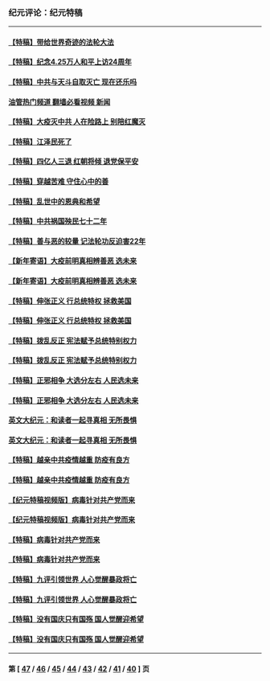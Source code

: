 ### 纪元评论：纪元特稿
---
#### [【特稿】带给世界奇迹的法轮大法](../../pages/nsc424/n13994132.md?05170330) 
#### [【特稿】纪念4.25万人和平上访24周年](../../pages/nsc424/n13980883.md?05170330) 
#### [【特稿】中共与天斗自取灭亡 现在还乐吗](../../pages/nsc424/n13897482.md?05170330) 
#### [油管热门频道 翻墙必看视频 新闻](ok?05170330)
#### [【特稿】大疫灭中共 人在险路上 别陪红魔灭](../../pages/nsc424/n13890697.md?05170330) 
#### [【特稿】江泽民死了](../../pages/nsc424/n13876300.md?05170330) 
#### [【特稿】四亿人三退 红朝将倾 退党保平安](../../pages/nsc424/n13794378.md?05170330) 
#### [【特稿】穿越苦难 守住心中的善](../../pages/nsc424/n13784979.md?05170330) 
#### [【特稿】乱世中的恩典和希望](../../pages/nsc424/n13734687.md?05170330) 
#### [【特稿】中共祸国殃民七十二年](../../pages/nsc424/n13272607.md?05170330) 
#### [【特稿】善与恶的较量 记法轮功反迫害22年](../../pages/nsc424/n13086597.md?05170330) 
#### [【新年寄语】大疫前明真相辨善恶 选未来](../../pages/nsc424/n12660855.md?05170330) 
#### [【新年寄语】大疫前明真相辨善恶 选未来](../../pages/nsc424/n12660855.md?05170330) 
#### [【特稿】伸张正义 行总统特权 拯救美国](../../pages/nsc424/n12616806.md?05170330) 
#### [【特稿】伸张正义 行总统特权 拯救美国](../../pages/nsc424/n12616806.md?05170330) 
#### [【特稿】拨乱反正 宪法赋予总统特别权力](../../pages/nsc424/n12598306.md?05170330) 
#### [【特稿】拨乱反正 宪法赋予总统特别权力](../../pages/nsc424/n12598306.md?05170330) 
#### [【特稿】正邪相争 大选分左右 人民选未来](../../pages/nsc424/n12545208.md?05170330) 
#### [【特稿】正邪相争 大选分左右 人民选未来](../../pages/nsc424/n12545208.md?05170330) 
#### [英文大纪元：和读者一起寻真相 无所畏惧](../../pages/nsc424/n12542027.md?05170330) 
#### [英文大纪元：和读者一起寻真相 无所畏惧](../../pages/nsc424/n12542027.md?05170330) 
#### [【特稿】越亲中共疫情越重 防疫有良方](../../pages/nsc424/n12042989.md?05170330) 
#### [【特稿】越亲中共疫情越重 防疫有良方](../../pages/nsc424/n12042989.md?05170330) 
#### [【纪元特稿视频版】病毒针对共产党而来](../../pages/nsc424/n11977328.md?05170330) 
#### [【纪元特稿视频版】病毒针对共产党而来](../../pages/nsc424/n11977328.md?05170330) 
#### [【特稿】病毒针对共产党而来](../../pages/nsc424/n11928818.md?05170330) 
#### [【特稿】病毒针对共产党而来](../../pages/nsc424/n11928818.md?05170330) 
#### [【特稿】九评引领世界 人心觉醒暴政将亡](../../pages/nsc424/n11660496.md?05170330) 
#### [【特稿】九评引领世界 人心觉醒暴政将亡](../../pages/nsc424/n11660496.md?05170330) 
#### [【特稿】没有国庆只有国殇 国人觉醒迎希望](../../pages/nsc424/n11549354.md?05170330) 
#### [【特稿】没有国庆只有国殇 国人觉醒迎希望](../../pages/nsc424/n11549354.md?05170330) 

---
#### 第 [ [47](./47.md?05170330) / [46](./46.md?05170330) / [45](./45.md?05170330) / [44](./44.md?05170330) / [43](./43.md?05170330) / [42](./42.md?05170330) / [41](./41.md?05170330) / [40](./40.md?05170330) ] 页
